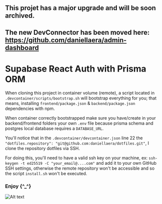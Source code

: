## This projet has a major upgrade and will be soon archived.

## The new DevConnector has been moved here: https://github.com/daniellaera/admin-dashboard

# Supabase React Auth with Prisma ORM

When cloning this project in container volume (remote), a script located in `.devcontainer/scripts/bootstrap.sh` will bootstrap everything for you; that means, installing `frontend/package.json` & `backend/package.json` dependencies with npm.

When container correctly bootstrapped make sure you have/create in your backend/frontend folders your own `.env` file because prisma schema and postgres local database requires a `DATABASE_URL`.

You'll notice that in the `.devcontainer/devcontainer.json` line 22 the `"dotfiles.repository": "git@github.com:daniellaera/dotfiles.git"`, I clone the repository dotfiles via SSH.

For doing this, you'll need to have a valid ssh key on your machine, ex: `ssh-keygen -t ed25519 -C "your_email@....com"` and add it to your own GitHub SSH settings, otherwise the remote repository won't be accessible and so the script `install.sh` won't be executed.

### Enjoy {^_^}

![Alt text](/thumbnail.png?raw=true "Optional Title")
